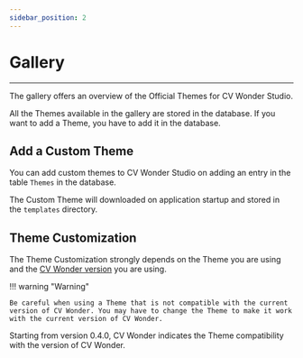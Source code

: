 ```yaml
---
sidebar_position: 2
---
```

# Gallery

---

The gallery offers an overview of the Official Themes for CV Wonder Studio.

All the Themes available in the gallery are stored in the database.
If you want to add a Theme, you have to add it in the database.

## Add a Custom Theme

You can add custom themes to CV Wonder Studio on adding an entry in the table `Themes` in the database.

The Custom Theme will downloaded on application startup and stored in the `templates` directory.

## Theme Customization

The Theme Customization strongly depends on the Theme you are using and the [CV Wonder version](https://github.com/germainlefebvre4/cvwonder/releases) you are using.

!!! warning "Warning"

    Be careful when using a Theme that is not compatible with the current version of CV Wonder. You may have to change the Theme to make it work with the current version of CV Wonder.

Starting from version 0.4.0, CV Wonder indicates the Theme compatibility with the version of CV Wonder.
